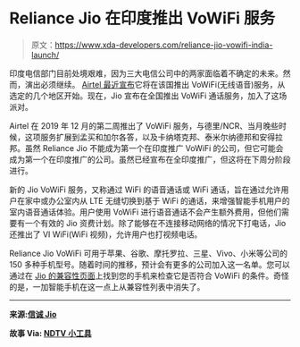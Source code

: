 # Reliance Jio 在印度推出 VoWiFi 服务

> 原文：<https://www.xda-developers.com/reliance-jio-vowifi-india-launch/>

印度电信部门目前处境艰难，因为三大电信公司中的两家面临着不确定的未来。然而，演出必须继续。 [Airtel 最近宣布](https://www.xda-developers.com/airtel-launches-vowifi-delhi-ncr-rolled-out-all-over-india-soon/)它将在该国推出 VoWiFi(无线语音)服务，从选定的几个地区开始。现在，Jio 宣布在全国推出 VoWiFi 通话服务，加入了这场派对。

Airtel 在 2019 年 12 月的第二周推出了 VoWiFi 服务，与德里/NCR、当月晚些时候，这项服务扩展到孟买和加尔各答，以及卡纳塔克邦、泰米尔纳德邦和安得拉邦。虽然 Reliance Jio 不能成为第一个在印度推广 VoWiFi 的公司，但它可能会成为第一个在印度推广的公司。虽然已经宣布在全印度推广，但这将在下周分阶段进行。

新的 Jio VoWiFi 服务，又称通过 WiFi 的语音通话或 WiFi 通话，旨在通过允许用户在家中或办公室内从 LTE 无缝切换到基于 WiFi 的通话，来增强智能手机用户的室内语音通话体验。用户使用 VoWiFi 进行语音通话不会产生额外费用，但他们需要有一个有效的 Jio 资费计划。除了能够在不连接移动网络的情况下打电话，Jio 还推出了 VI WiFi(WiFi 视频)，允许用户也打视频电话。

Reliance Jio VoWiFi 可用于苹果、谷歌、摩托罗拉、三星、Vivo、小米等公司的 150 多种手机型号。随着时间的推移，预计会有更多的公司加入这一名单。您可以通过在 [Jio 的兼容性页面](https://www.jio.com/en-in/jio-wifi-calling)上找到您的手机来检查它是否符合 VoWiFi 的条件。奇怪的是，一加智能手机在这一点上从兼容性列表中消失了。

* * *

**来源:[信诚 Jio](https://www.jio.com/en-in/jio-wifi-calling)**

**故事 Via: [NDTV 小工具](https://gadgets.ndtv.com/telecom/news/jio-wifi-calling-service-launched-pan-india-over-150-handsets-2160810)**